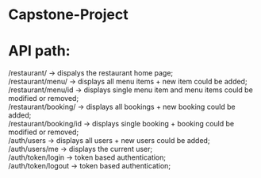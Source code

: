 # Capstone-Project
# API path:
/restaurant/        →              dispalys the restaurant home page;         
/restaurant/menu/         →        displays all menu items + new item could be added;   
/restaurant/menu/id       →     displays single menu item and menu items could be modified or removed;         
/restaurant/booking/          →    displays all bookings + new booking could be added;           
/restaurant/booking/id        →  displays single booking + booking could be modified or removed;          
/auth/users                    →   displays all users + new users could be added;           
/auth/users/me                  →  displays the current user;          
/auth/token/login              →   token based authentication;          
/auth/token/logout             →   token based authentication;              
